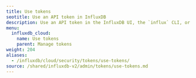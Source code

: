 ```yaml
---
title: Use tokens
seotitle: Use an API token in InfluxDB
description: Use an API token in the InfluxDB UI, the `influx` CLI, or the InfluxDB API.
menu:
  influxdb_cloud:
    name: Use tokens
    parent: Manage tokens
weight: 204
aliases:
  - /influxdb/cloud/security/tokens/use-tokens/
source: /shared/influxdb-v2/admin/tokens/use-tokens.md
---
```


<!-- The content of this file is at 
// SOURCE content/shared/influxdb-v2/admin/tokens/use-tokens.md-->
